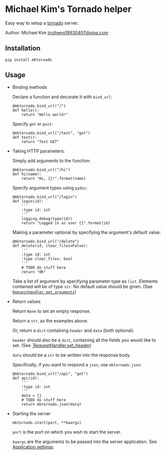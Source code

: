 # Michael Kim's Tornado helper

Easy way to setup a [tornado](http://www.tornadoweb.org/en/stable/index.html) server.

Author: Michael Kim <jinzheng19930407@sina.com>

## Installation

    pip install mktornado

## Usage

* Binding methods

    Declare a function and decorate it with `bind_url`:

    ```
    @mktornado.bind_url("/")
    def hello():
        return "Hello world!"
    ```

    Specify `get` or `post`:

    ```
    @mktornado.bind_url("/test", "get")
    def test():
        return "Test GET"
    ```

* Taking HTTP parameters:

    Simply add arguments to the function:

    ```
    @mktornado.bind_url("/hi")
    def hi(name):
        return "Hi, {}!".format(name)
    ```

    Specify argument types using `pydoc`:

    ```
    @mktornado.bind_url("/login")
    def login(id):
        '''
        :type id: int
        '''
        logging.debug(type(id))
        return "Logged in as user {}".format(id)
    ```

    Making a parameter optional by specifying the argument's default value:

    ```
    @mktornado.bind_url("/delete")
    def delete(id, clear_files=False):
        '''
        :type id: int
        :type clear_files: bool
        '''
        # TODO do stuff here
        return "OK"
    ```

    Take a list of argument by specifying parameter type as `list`. Elements contained will be of type `str`. No default value should be given. (See [`RequestHandler.get_arguments`](http://www.tornadoweb.org/en/stable/web.html#tornado.web.RequestHandler.get_arguments))

* Return values

    Return `None` to set an empty response.

    Return a `str`, as the examples above.

    Or, return a `dict` containing `header` and `data` (both optional).

    `header` should also be a `dict`, containing all the fields you would like to set. (See [`RequestHandler.set_header](http://www.tornadoweb.org/en/stable/web.html#tornado.web.RequestHandler.set_header))

    `data` should be a `str` to be written into the response body.

    Specifically, if you want to respond a `json`, use `mktornado.json`:

    ```
    @mktornado.bind_url("/api", "get")
    def api(id):
        '''
        :type id: int
        '''
        data = {}
        # TODO do stuff here
        return mktornado.json(data)
    ```

* Starting the server

    ```
    mktornado.start(port, **kwargs)
    ```

    `port` is the port on which you wish to start the server.

    `kwargs` are the arguments to be passed into the server application. See [Application settings](http://www.tornadoweb.org/en/stable/web.html#tornado.web.Application.settings).
